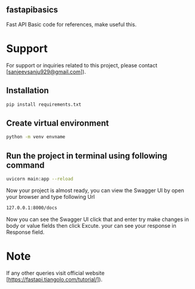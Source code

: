 ## fastapibasics

Fast API Basic code for references, make useful this.

# Support

For support or inquiries related to this project, please contact [sanjeevsanju929@gmail.com]).

## Installation
```bash
pip install requirements.txt
```

## Create virtual environment
```bash
python -m venv envname
```
## Run the project in terminal using following command
```bash
uvicorn main:app --reload
```
Now your project is almost ready, you can view the Swagger UI by open your browser and type following Url
```bash
127.0.0.1:8000/docs
```
Now you can see the Swagger UI click that and enter try make changes in body or value fields then click Excute.
your can see your response in Response field.

# Note

If any other queries visit official website [https://fastapi.tiangolo.com/tutorial/]).

